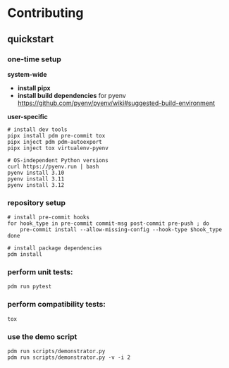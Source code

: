 # Contributing

## quickstart

### one-time setup

__system-wide__

- __install pipx__
- __install build dependencies__ for pyenv
  https://github.com/pyenv/pyenv/wiki#suggested-build-environment

__user-specific__

```SHELL
# install dev tools
pipx install pdm pre-commit tox
pipx inject pdm pdm-autoexport
pipx inject tox virtualenv-pyenv

# OS-independent Python versions
curl https://pyenv.run | bash
pyenv install 3.10
pyenv install 3.11
pyenv install 3.12
```

### repository setup

```SHELL
# install pre-commit hooks
for hook_type in pre-commit commit-msg post-commit pre-push ; do
    pre-commit install --allow-missing-config --hook-type $hook_type
done

# install package dependencies
pdm install
```

### perform unit tests:

```SHELL
pdm run pytest
```

### perform compatibility tests:

```SHELL
tox
```

### use the demo script

```SHELL
pdm run scripts/demonstrator.py
pdm run scripts/demonstrator.py -v -i 2
```
